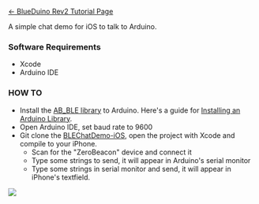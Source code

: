 [← BlueDuino Rev2 Tutorial Page](BlueDuino_Rev2_Tutorial.md)

A simple chat demo for iOS to talk to Arduino.

### Software Requirements

  - Xcode
  - Arduino IDE

### HOW TO

  - Install the [AB_BLE
    library](https://github.com/AprilBrother/BlueDuino-Library) to
    Arduino. Here's a guide for [Installing an Arduino
    Library](https://learn.sparkfun.com/tutorials/installing-an-arduino-library).
  - Open Arduino IDE, set baud rate to 9600
  - Git clone the
    [BLEChatDemo-iOS](https://github.com/AprilBrother/BLEChatDemo-iOS),
    open the project with Xcode and compile to your iPhone.
      - Scan for the "ZeroBeacon" device and connect it
      - Type some strings to send, it will appear in Arduino's serial
        monitor
      - Type some strings in serial monitor and send, it will appear in
        iPhone's textfield.

<img src="http://7fvk57.com1.z0.glb.clouddn.com/chat.png-640.jpg">